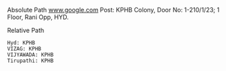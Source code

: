 Absolute Path
    www.google.com
    Post: KPHB Colony, Door No: 1-210/1/23; 1 Floor, Rani Opp, HYD.


Relative Path

    Hyd: KPHB
    VIZAG: KPHB
    VIJYAWADA: KPHB
    Tirupathi: KPHB



